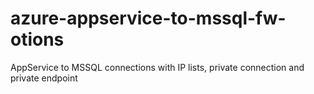 # azure-appservice-to-mssql-fw-otions
AppService to MSSQL connections with IP lists, private connection and private endpoint
